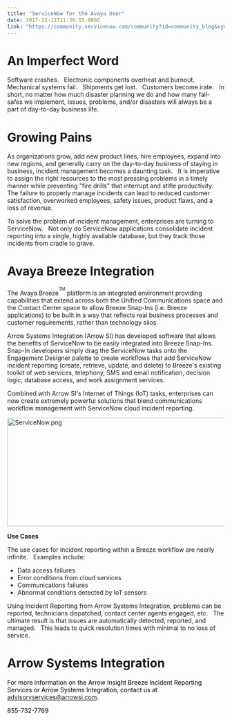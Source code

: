 ```yaml
---
title: "ServiceNow for the Avaya User"
date: 2017-12-11T21:36:15.000Z
link: "https://community.servicenow.com/community?id=community_blog&sys_id=a23deae5dbd0dbc01dcaf3231f961991"
---
```

<h1 class="Heading">An Imperfect Word</h1><p class="Heading"></p><p>Software crashes.   Electronic components overheat and burnout.   Mechanical systems fail.   Shipments get lost.   Customers become irate.   In short, no matter how much disaster planning we do and how many fail-safes we implement, issues, problems, and/or disasters will always be a part of day-to-day business life.</p><p></p><h1 class="Heading">Growing Pains</h1><p class="Heading"></p><p>As organizations grow, add new product lines, hire employees, expand into new regions, and generally carry on the day-to-day business of staying in business, incident management becomes a daunting task.   It is imperative to assign the right resources to the most pressing problems in a timely manner while preventing "fire drills" that interrupt and stifle productivity.   The failure to properly manage incidents can lead to reduced customer satisfaction, overworked employees, safety issues, product flaws, and a loss of revenue.</p><p></p><p>To solve the problem of incident management, enterprises are turning to ServiceNow.   Not only do ServiceNow applications consolidate incident reporting into a single, highly available database, but they track those incidents from cradle to grave.</p><p></p><h1 class="Heading">Avaya Breeze Integration</h1><p class="Heading"></p><p>The Avaya Breeze<sup><sup>TM</sup></sup> platform is an integrated environment providing capabilities that extend across both the Unified Communications space and the Contact Center space to allow Breeze Snap-Ins (i.e. Breeze applications) to be built in a way that reflects real business processes and customer requirements, rather than technology silos.</p><p></p><p>Arrow Systems Integration (Arrow SI) has developed software that allows the benefits of ServiceNow to be easily integrated into Breeze Snap-Ins.   Snap-In developers simply drag the ServiceNow tasks onto the Engagement Designer palette to create workflows that add ServiceNow incident reporting (create, retrieve, update, and delete) to Breeze's existing toolkit of web services, telephony, SMS and email notification, decision logic, database access, and work assignment services. </p><p></p><p>Combined with Arrow SI's Internet of Things (IoT) tasks, enterprises can now create extremely powerful solutions that blend communications workflow management with ServiceNow cloud incident reporting.</p><p></p><p><img  alt="ServiceNow.png" class="image-1 jive-image" src="0fd9c40edb1c1304b322f4621f9619e6.iix" style="width: 620px; height: 251px;"/></p><p></p><p class="Heading"><strong>Use Cases</strong></p><p class="Heading"></p><p>The use cases for incident reporting within a Breeze workflow are nearly infinite.   Examples include:</p><ul style="list-style-type: disc;"><li>Data access failures</li><li>Error conditions from cloud services</li><li>Communications failures</li><li>Abnormal conditions detected by IoT sensors</li></ul><p></p><p>Using Incident Reporting from Arrow Systems Integration, problems can be reported, technicians dispatched, contact center agents engaged, etc.   The ultimate result is that issues are automatically detected, reported, and managed.   This leads to quick resolution times with minimal to no loss of service.</p><p></p><h1 class="Heading">Arrow Systems Integration</h1><p class="Heading"></p><p><span style="color: black;">For more information on the Arrow Insight Breeze Incident Reporting Services or Arrow Systems Integration, contact us at </span><a title="visoryservices@arrowsi.com" href="mailto:advisoryservices@arrowsi.com">advisoryservices@arrowsi.com</a>.</p><p><span style="color: black;">855-732-7769</span></p>